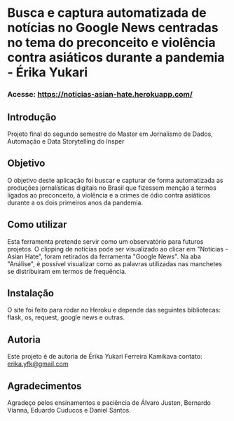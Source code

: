 # Busca e captura automatizada de notícias no Google News centradas no tema do preconceito e violência contra asiáticos durante a pandemia - Érika Yukari 

### Acesse: https://noticias-asian-hate.herokuapp.com/ 

## Introdução 
Projeto final do segundo semestre do Master em Jornalismo de Dados, Automação e Data Storytelling do Insper 

## Objetivo
O objetivo deste aplicação foi buscar e capturar de forma automatizada as produções jornalísticas digitais no Brasil que fizessem menção a termos ligados ao preconceito, à violência e a crimes de ódio contra asiáticos durante a os dois primeiros anos da pandemia. 

## Como utilizar
Esta ferramenta pretende servir como um observatório para futuros projetos. O clipping de notícias pode ser visualizado ao clicar em "Notícias - Asian Hate", foram retirados da ferramenta "Google News". Na aba "Análise", é possível visualizar como as palavras utilizadas nas manchetes se distribuiram em termos de frequência.

## Instalação
O site foi feito para rodar no Heroku e depende das seguintes bibliotecas: flask, os, request, google news e outras.

## Autoria
Este projeto é de autoria de Érika Yukari Ferreira Kamikava
contato: erika.yfk@gmail.com

## Agradecimentos 

Agradeço pelos ensinamentos e paciência de Álvaro Justen, Bernardo Vianna, Eduardo Cuducos e Daniel Santos. 

